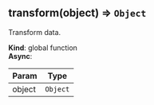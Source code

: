 <a name="transform"></a>

## transform(object) ⇒ <code>Object</code>
Transform data.

**Kind**: global function  
**Async**:   

| Param | Type |
| --- | --- |
| object | <code>Object</code> | 

